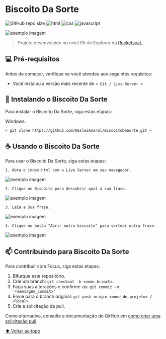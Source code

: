 # Biscoito Da Sorte

![GitHub repo size](https://img.shields.io/github/repo-size/uesleiamaral/BiscoitoDaSorte)
![html](https://img.shields.io/badge/-HTML-red)
![css](https://img.shields.io/badge/-CSS-blueviolet)
![javascript](https://img.shields.io/badge/-JAVASCRIPT-yellow)

<img src="https://i.ibb.co/99RDJrF/Biscoito-Da-Sortepng.png" alt="exemplo imagem">

> Projeto desenvolvido no nivel 05 do Explorer da <a href="https://www.rocketseat.com.br">Rocketseat.</a>

## 💻 Pré-requisitos

Antes de começar, verifique se você atendeu aos seguintes requisitos:

* Você instalou a versão mais recente do `< Git / Live Server >`

## 🚀 Instalando o Biscoito Da Sorte

Para instalar o Biscoito Da Sorte, siga estas etapas:

Windows:
```
< git clone https://github.com/UesleiAmaral/BiscoitoDaSorte.git >
```

## ☕ Usando o Biscoito Da Sorte

Para usar o Biscoito Da Sorte, siga estas etapas:

```
1. Abra o index.html com o Live Server em seu navegador.
```

<img src="https://i.ibb.co/5htwcfM/setting.png" alt="exemplo imagem">

```
2. Clique no Biscoito para descobrir qual a sua frase.
```

<img src="https://i.ibb.co/zG9mxWB/Biscoitohome.png" alt="exemplo imagem">

```
3. Leia a Sua frase.
```

<img src="https://i.ibb.co/JqNVthM/Biscoitofrase.png" alt="exemplo imagem">

```
4. Clique no botão "Abrir outro biscoito" para sortear outra frase.
```

<img src="https://i.ibb.co/RHxktSc/Biscoitofrase.png" alt="exemplo imagem">

## 📫 Contribuindo para Biscoito Da Sorte

Para contribuir com Focus, siga estas etapas:

1. Bifurque este repositório.
2. Crie um branch: `git checkout -b <nome_branch>`.
3. Faça suas alterações e confirme-as: `git commit -m '<mensagem_commit>'`
4. Envie para o branch original: `git push origin <nome_do_projeto> / <local>`
5. Crie a solicitação de pull.

Como alternativa, consulte a documentação do GitHub em [como criar uma solicitação pull](https://help.github.com/en/github/collaborating-with-issues-and-pull-requests/creating-a-pull-request).

[⬆ Voltar ao topo](#Biscoito-Da-Sorte)<br>
